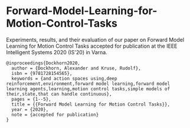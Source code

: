 # Forward-Model-Learning-for-Motion-Control-Tasks

Experiments, results, and their evaluation of our paper on Forward Model Learning for Motion Control Tasks accepted for publication at the IEEE Intelligent Systems 2020 (IS'20) in Varna.

```
@inproceedings{Dockhorn2020,
  author = {Dockhorn, Alexander and Kruse, Rudolf},
  isbn = {9781728154565},
  keywords = {and action spaces using,deep reinforcement,environment,forward model learning,forward model learning agents,learning,motion control tasks,simple models of their,state,that can handle continuous},
  pages = {1--5},
  title = {{Forward Model Learning for Motion Control Tasks}},
  year = {2020},
  note = {accepted for publication}
}
```
